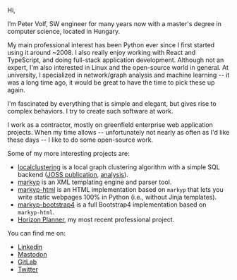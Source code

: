 Hi,

I’m Peter Volf, SW engineer for many years now with a master's degree in computer science, located in Hungary.

My main professional interest has been Python ever since I first started using it around ~2008. I also really enjoy working with React and TypeScript, and doing full-stack application development. Although not an expert, I'm also interested in Linux and the open-source world in general. At university, I specialized in network/graph analysis and machine learning -- it was a long time ago, it would be great to have the time to pick these up again.

I'm fascinated by everything that is simple and elegant, but gives rise to complex behaviors. I try to create such software at work.

I work as a contractor, mostly on greenfield enterprise web application projects. When my time allows -- unfortunately not nearly as often as I'd like these days -- I like to do some open-source work.

Some of my more interesting projects are:
- [localclustering](https://github.com/volfpeter/localclustering) is a local graph clustering algorithm with a simple SQL backend ([JOSS publication](https://joss.theoj.org/papers/10.21105/joss.00960), [analysis](https://github.com/volfpeter/localclustering/blob/master/documents/Algorithm%20Analysis%20with%20the%20Spotify%20Related%20Artists%20Graph.ipynb)).
- [markyp](https://github.com/volfpeter/markyp) is an XML templating engine and parser tool.
- [markyp-html](https://github.com/volfpeter/markyp-html) is an HTML implementation based on `markyp` that lets you write static webpages 100% in Python (i.e., without Jinja templates).
- [markyp-bootstrap4](https://github.com/volfpeter/markyp-bootstrap4) is a full Bootstrap4 implementation based on `markyp-html`.
- [Horizon Planner](https://milinnovations.gitlab.io/horizon-developer-blog/), my most recent professional project.

You can find me on:
- [Linkedin](https://www.linkedin.com/in/volfpeter/)
- [Mastodon](https://mastodon.social/@volfpeter)
- [GitLab](https://gitlab.com/volfpeter)
- [Twitter](https://twitter.com/volfpeter)
